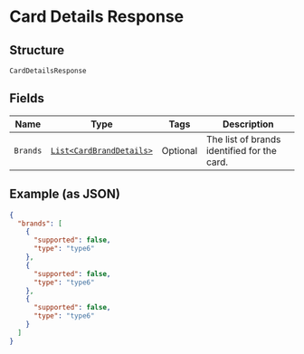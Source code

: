 
# Card Details Response

## Structure

`CardDetailsResponse`

## Fields

| Name | Type | Tags | Description |
|  --- | --- | --- | --- |
| `Brands` | [`List<CardBrandDetails>`](../../doc/models/card-brand-details.md) | Optional | The list of brands identified for the card. |

## Example (as JSON)

```json
{
  "brands": [
    {
      "supported": false,
      "type": "type6"
    },
    {
      "supported": false,
      "type": "type6"
    },
    {
      "supported": false,
      "type": "type6"
    }
  ]
}
```

